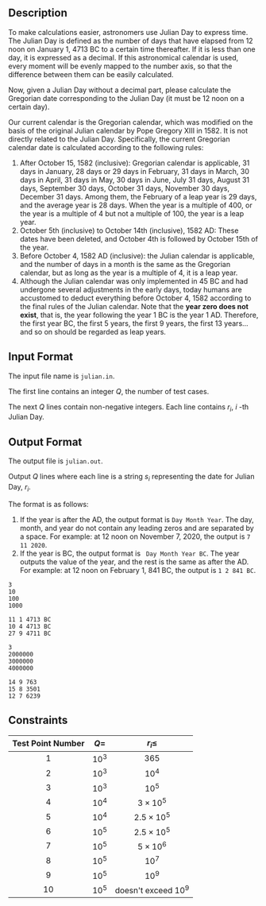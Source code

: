 ## Description

To make calculations easier, astronomers use Julian Day to express time. The Julian Day is defined as the number of days that have elapsed from 12 noon on January 1, 4713 BC to a certain time thereafter. If it is less than one day, it is expressed as a decimal. If this astronomical calendar is used, every moment will be evenly mapped to the number axis, so that the difference between them can be easily calculated.

Now, given a Julian Day without a decimal part, please calculate the Gregorian date corresponding to the Julian Day (it must be 12 noon on a certain day).

Our current calendar is the Gregorian calendar, which was modified on the basis of the original Julian calendar by Pope Gregory XIII in 1582. It is not directly related to the Julian Day. Specifically, the current Gregorian calendar date is calculated according to the following rules:

1. After October 15, 1582 (inclusive): Gregorian calendar is applicable, $31$ days in January, $28$ days or $29$ days in February, $31$ days in March, $30$ days in April, $31$ days in May, $30$ days in June, July $31$ days, August $31$ days, September $30$ days, October $31$ days, November $30$ days, December $31$ days. Among them, the February of a leap year is $29$ days, and the average year is $28$ days. When the year is a multiple of $400$, or the year is a multiple of $4$ but not a multiple of $100$, the year is a leap year.
2. October 5th (inclusive) to October 14th (inclusive), 1582 AD: These dates have been deleted, and October 4th is followed by October 15th of the year.
3. Before October 4, 1582 AD (inclusive): the Julian calendar is applicable, and the number of days in a month is the same as the Gregorian calendar, but as long as the year is a multiple of $4$, it is a leap year.
4. Although the Julian calendar was only implemented in 45 BC and had undergone several adjustments in the early days, today humans are accustomed to deduct everything before October 4, 1582 according to the final rules of the Julian calendar. Note that the **year zero does not exist**, that is, the year following the year 1 BC is the year 1 AD. Therefore, the first year BC, the first 5 years, the first 9 years, the first 13 years... and so on should be regarded as leap years.

## Input Format

The input file name is `julian.in`.

The first line contains an integer $Q$, the number of test cases.

The next $Q$ lines contain non-negative integers. Each line contains $r_i$, $i$ -th Julian Day.

## Output Format

The output file is `julian.out`.

Output $Q$ lines where each line is a string $s_i$ representing the date for Julian Day, $r_i$.

The format is as follows:

1. If the year is after the AD, the output format is `Day Month Year`. The day, month, and year do not contain any leading zeros and are separated by a space. For example: at 12 noon on November 7, 2020, the output is `7 11 2020`.
2. If the year is BC, the output format is ` Day Month Year BC`. The year outputs the value of the year, and the rest is the same as after the AD. For example: at 12 noon on February 1, 841 BC, the output is `1 2 841 BC`.

```input1
3 
10
100
1000
```
```output1
11 1 4713 BC 
10 4 4713 BC
27 9 4711 BC
```

```input2
3 
2000000 
3000000
4000000
```
```output2
14 9 763 
15 8 3501
12 7 6239
```



## Constraints

|Test Point Number|$Q$=|$r_i\le$
|:---:|:---:|:---:|
|1|$10^3$|$365$|
|2|$10^3$|$10^4$|
|3|$10^3$|$10^5$|
|4|$10^4$|$3\times10^5$|
|5|$10^4$|$2.5\times10^5$|
|6|$10^5$|$2.5\times10^5$|
|7|$10^5$|$5\times10^6$|
|8|$10^5$|$10^7$|
|9|$10^5$|$10^9$|
|10|$10^5$|doesn't exceed $10^9$|